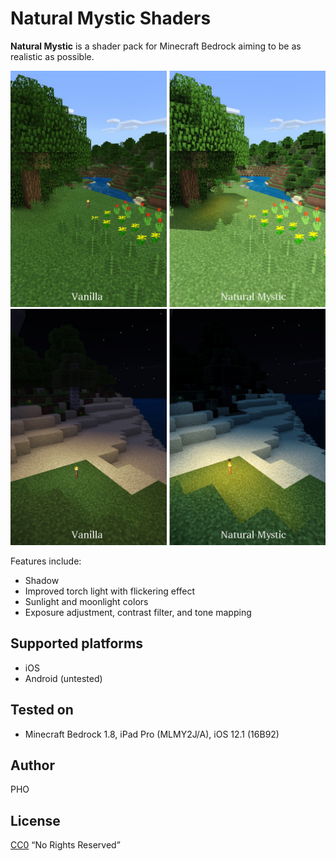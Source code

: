 # Natural Mystic Shaders

**Natural Mystic** is a shader pack for Minecraft Bedrock aiming to be
as realistic as possible.

![](./img/day.jpg)
![](./img/night.jpg)

Features include:

* Shadow
* Improved torch light with flickering effect
* Sunlight and moonlight colors
* Exposure adjustment, contrast filter, and tone mapping

## Supported platforms

* iOS
* Android (untested)

## Tested on

* Minecraft Bedrock 1.8, iPad Pro (MLMY2J/A), iOS 12.1 (16B92)

## Author

PHO

## License
[CC0](https://creativecommons.org/share-your-work/public-domain/cc0/)
“No Rights Reserved”
